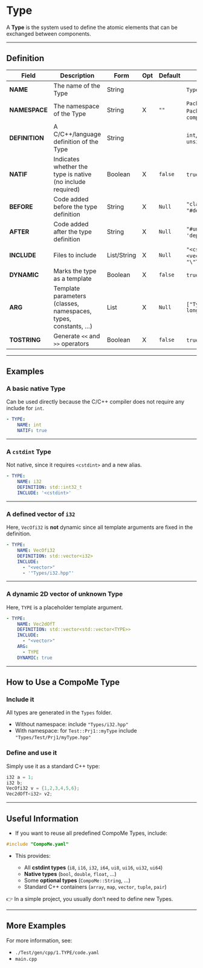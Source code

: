 # Type

A **Type** is the system used to define the atomic elements that can be exchanged between components.

---

## Definition

| Field          | Description                                                    | Form        | Opt | Default | Example                                            |
| -------------- | -------------------------------------------------------------- | ----------- | --- | ------- | -------------------------------------------------- |
| **NAME**       | The name of the Type                                           | String      |     |         | `Type1`, `i32`, `myType`                           |
| **NAMESPACE**  | The namespace of the Type                                      | String      | X   | `""`    | `Package1`, `Package1::SubPackage2`, `compo::base` |
| **DEFINITION** | A C/C++/language definition of the Type                        | String      |     |         | `int`, `long`, `float`, `unsigned int`             |
| **NATIF**      | Indicates whether the type is native (no include required)     | Boolean     | X   | `false` | `true` / `false`                                   |
| **BEFORE**     | Code added before the type definition                          | String      | X   | `Null`  | `"class Test;"`, `"#define Nop=1"`                 |
| **AFTER**      | Code added after the type definition                           | String      | X   | `Null`  | `"#undef Nop"`, `"warning 'deprecated'"`           |
| **INCLUDE**    | Files to include                                               | List/String | X   | `Null`  | `"<cstdint>"`, `["<vector>", "\"Types/i32.hpp\""]` |
| **DYNAMIC**    | Marks the type as a template                                   | Boolean     | X   | `false` | `true` / `false`                                   |
| **ARG**        | Template parameters (classes, namespaces, types, constants, …) | List        | X   | `Null`  | `["Type", "unsigned long int Size"]`               |
| **TOSTRING**   | Generate `<<` and `>>` operators                               | Boolean     | X   | `false` | `true` / `false`                                   |

---

## Examples

### A basic native Type

Can be used directly because the C/C++ compiler does not require any include for `int`.

```yaml
- TYPE:
    NAME: int
    NATIF: true
```

---

### A `cstdint` Type

Not native, since it requires `<cstdint>` and a new alias.

```yaml
- TYPE:
    NAME: i32
    DEFINITION: std::int32_t
    INCLUDE: '<cstdint>'
```

---

### A defined vector of `i32`

Here, `VecOfi32` is **not** dynamic since all template arguments are fixed in the definition.

```yaml
- TYPE:
    NAME: VecOfi32
    DEFINITION: std::vector<i32>
    INCLUDE:
      - "<vector>"
      - '"Types/i32.hpp"'
```

---

### A dynamic 2D vector of unknown Type

Here, `TYPE` is a placeholder template argument.

```yaml
- TYPE:
    NAME: Vec2dOfT
    DEFINITION: std::vector<std::vector<TYPE>>
    INCLUDE:
      - "<vector>"
    ARG:
      - TYPE
    DYNAMIC: true
```

---

## How to Use a CompoMe Type

### Include it

All types are generated in the `Types` folder.

* Without namespace: include `"Types/i32.hpp"`
* With namespace: for `Test::Prj1::myType` include `"Types/Test/Prj1/myType.hpp"`

### Define and use it

Simply use it as a standard C++ type:

```cpp
i32 a = 1; 
i32 b; 
VecOfi32 v = {1,2,3,4,5,6}; 
Vec2dOfT<i32> v2;
```

---

## Useful Information

* If you want to reuse all predefined CompoMe Types, include:

```cpp
#include "CompoMe.yaml"
```

* This provides:

  * All **cstdint types** (`i8`, `i16`, `i32`, `i64`, `ui8`, `ui16`, `ui32`, `ui64`)
  * **Native types** (`bool`, `double`, `float`, …)
  * Some **optional types** (`CompoMe::String`, …)
  * Standard C++ containers (`array`, `map`, `vector`, `tuple`, `pair`)

👉 In a simple project, you usually don’t need to define new Types.

---

## More Examples

For more information, see:

* `./Test/gen/cpp/1.TYPE/code.yaml`
* `main.cpp`

